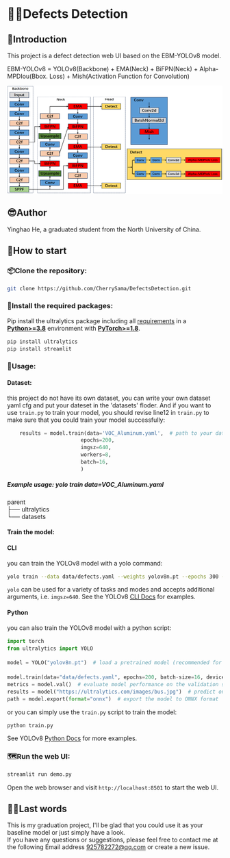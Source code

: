 # 😶‍🌫️Defects Detection

## 📝Introduction

This project is a defect detection web UI based on the EBM-YOLOv8 model. 

EBM-YOLOv8 = YOLOv8(Backbone) + EMA(Neck) + BiFPN(Neck) + Alpha-MPDIou(Bbox. Loss) + Mish(Activation Function for Convolution)

![img](https://raw.githubusercontent.com/CherrySama/DefectsDetection/main/docs/EBM-YOLOv8.png)

## 😎Author 
   Yinghao He, a graduated student from the North University of China.

## 🎯How to start

### 📦Clone the repository:

   ```bash
   git clone https://github.com/CherrySama/DefectsDetection.git
   ```

### 🚀Install the required packages:

Pip install the ultralytics package including all [requirements](https://github.com/ultralytics/ultralytics/blob/main/pyproject.toml) in a [**Python>=3.8**](https://www.python.org/) environment with [**PyTorch>=1.8**](https://pytorch.org/get-started/locally/).

   ```bash
   pip install ultralytics
   pip install streamlit
   ```

### 🤯Usage:
#### Dataset:
this project do not have its own dataset, you can write your own dataset yaml cfg and put your dateset in the 'datasets' floder.
And if you want to use `train.py` to train your model, you should revise line12 in `train.py` to make sure that you could train your model successfully:
```python
    results = model.train(data='VOC_Aluminum.yaml',  # path to your data.yaml
                        epochs=200, 
                        imgsz=640, 
                        workers=8, 
                        batch=16,
                        )
```
##### Example usage: yolo train data=VOC_Aluminum.yaml
parent  
├── ultralytics  
└── datasets
#### Train the model:
#### CLI
you can train the YOLOv8 model with a yolo command:
```bash
yolo train --data data/defects.yaml --weights yolov8n.pt --epochs 300 --batch-size 16 --device 0 --project runs/train --name defects
```
`yolo` can be used for a variety of tasks and modes and accepts additional arguments, i.e. `imgsz=640`. See the YOLOv8 [CLI Docs](https://docs.ultralytics.com/usage/cli) for examples.
#### Python
you can also train the YOLOv8 model with a python script:
```python
import torch
from ultralytics import YOLO

model = YOLO("yolov8n.pt")  # load a pretrained model (recommended for training)

model.train(data="data/defects.yaml", epochs=200, batch-size=16, device=0, project="runs/train", name="defects")  # Train the model
metrics = model.val()  # evaluate model performance on the validation set
results = model("https://ultralytics.com/images/bus.jpg")  # predict on an image
path = model.export(format="onnx")  # export the model to ONNX format
```
or you can simply use the `train.py` script to train the model:
```bash
python train.py 
```
See YOLOv8 [Python Docs](https://docs.ultralytics.com/usage/python) for more examples.

### 🗺️Run the web UI:

   ```bash
   streamlit run demo.py
   ```
Open the web browser and visit `http://localhost:8501` to start the web UI.

## 😮‍💨Last words
This is my graduation project, I'll be glad that you could use it as your baseline model or just simply have a look.  
If you have any questions or suggestions, please feel free to contact me at the following Email address 925782272@qq.com or create a new issue.